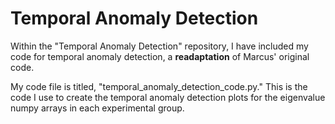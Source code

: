 # Temporal Anomaly Detection

Within the "Temporal Anomaly Detection" repository, I have included my code for temporal anomaly detection, a **readaptation** of Marcus' original code. 

My code file is titled, "temporal_anomaly_detection_code.py." This is the code I use to create the temporal anomaly detection plots for the eigenvalue numpy arrays in each experimental group.
